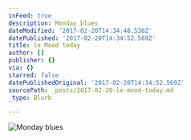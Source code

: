 ```yaml
---
inFeed: true
description: Monday blues
dateModified: '2017-02-20T14:34:48.536Z'
datePublished: '2017-02-20T14:34:52.569Z'
title: le Mood today
author: []
publisher: {}
via: {}
starred: false
datePublishedOriginal: '2017-02-20T14:34:52.569Z'
sourcePath: _posts/2017-02-20-le-mood-today.md
_type: Blurb

---
```

![Monday blues](https://the-grid-user-content.s3-us-west-2.amazonaws.com/6cb8de56-bb74-4d07-b579-509ceebbcd7f.jpg)